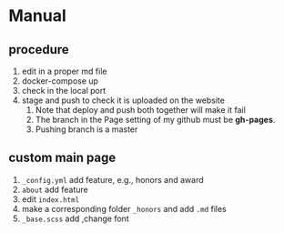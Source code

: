# Manual

## procedure
1. edit in a proper md file
2. docker-compose up
3. check in the local port
4. stage and push to check it is uploaded on the website
   1. Note that deploy and push both together will make it fail
   2. The branch in the Page setting of my github must be __gh-pages__.
   3. Pushing branch is a master

## custom main page
1. `_config.yml` add feature, e.g., honors and award
2. `about` add feature
3. edit `index.html`
4. make a corresponding folder `_honors` and add `.md` files
5. `_base.scss` add ,change font